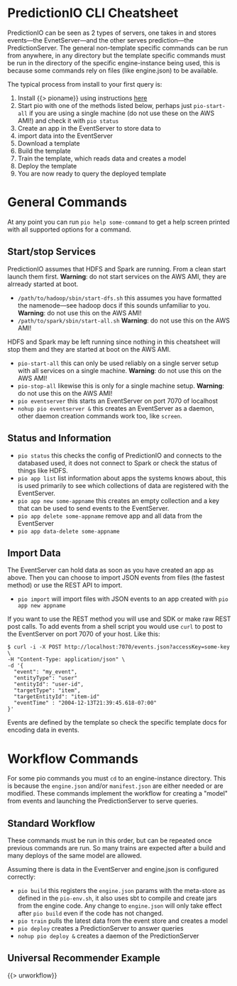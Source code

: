 # PredictionIO CLI Cheatsheet

PredictionIO can be seen as 2 types of servers, one takes in and stores events&mdash;the EvnetServer&mdash;and the other serves prediction&mdash;the PredictionServer. The general non-template specific commands can be run from anywhere, in any directory but the template specific commands must be run in the directory of the specific engine-instance being used, this is because some commands rely on files (like engine.json) to be available.

The typical process from install to your first query is:

 1. Install {{> pioname}} using instructions [here](/docs/install)
 2. Start pio with one of the methods listed below, perhaps just `pio-start-all` if you are using a single machine (do not use these on the AWS AMI!) and check it with `pio status`
 3. Create an app in the EventServer to store data to
 4. import data into the EventServer
 5. Download a template
 6. Build the template
 7. Train the template, which reads data and creates a model
 8. Deploy the template
 9. You are now ready to query the deployed template

# General Commands
At any point you can run `pio help some-command` to get a help screen printed with all supported options for a command.

## Start/stop Services

PredictionIO assumes that HDFS and Spark are running. From a clean start launch them first. **Warning**: do not start services on the AWS AMI, they are alrready started at boot.

 - `/path/to/hadoop/sbin/start-dfs.sh` this assumes you have formatted the namenode&mdash;see hadoop docs if this sounds unfamiliar to you. **Warning**: do not use this on the AWS AMI!
 - `/path/to/spark/sbin/start-all.sh` **Warning**: do not use this on the AWS AMI! 

HDFS and Spark may be left running since nothing in this cheatsheet will stop them and they are started at boot on the AWS AMI.

 - `pio-start-all` this can only be used reliably on a single server setup with all services on a single machine. **Warning**: do not use this on the AWS AMI!
 - `pio-stop-all` likewise this is only for a single machine setup. **Warning**: do not use this on the AWS AMI! 
 - `pio eventserver` this starts an EventServer on port 7070 of localhost
 - `nohup pio eventserver &` this creates an EventServer as a daemon, other daemon creation commands work too, like `screen`.
 
## Status and Information

 - `pio status` this checks the config of PredictionIO and connects to the databased used, it does not connect to Spark or check the status of things like HDFS.
 - `pio app list` list information about apps the systems knows about, this is used primarily to see which collections of data are registered with the EventServer.
 - `pio app new some-appname` this creates an empty collection and a key that can be used to send events to the EventServer.
 - `pio app delete some-appname` remove app and all data from the EventServer
 - `pio app data-delete some-appname`

## Import Data

The EventServer can hold data as soon as you have created an app as above. Then you can choose to import JSON events from files (the fastest method) or use the REST API to import.

 - `pio import` will import files with JSON events to an app created with `pio app new appname`

If you want to use the REST method you will use and SDK or make raw REST post calls. To add events from a shell script you would use `curl` to post to the EventServer on port 7070 of your host. Like this:

    $ curl -i -X POST http://localhost:7070/events.json?accessKey=some-key \
    -H "Content-Type: application/json" \
    -d '{
      "event": "my_event",
      "entityType": "user"
      "entityId": "user-id",
      "targetType": "item",
      "targetEntityId": "item-id"
      "eventTime" : "2004-12-13T21:39:45.618-07:00"
    }'

Events are defined by the template so check the specific template docs for encoding data in events.

# Workflow Commands

For some pio commands you must `cd` to an engine-instance directory. This is because the `engine.json` and/or `manifest.json` are either needed or are modified. These commands implement the workflow for creating a "model" from events and launching the PredictionServer to serve queries.

## Standard Workflow

These commands must be run in this order, but can be repeated once previous commands are run. So many trains are expected after a build and many deploys of the same model are allowed.

Assuming there is data in the EventServer and engine.json is configured correctly:

 - `pio build` this registers the `engine.json` params with the meta-store as defined in the `pio-env.sh`, it also uses sbt to compile and create jars from the engine code. Any change to `engine.json` will only take effect after `pio build` even if the code has not changed.
 - `pio train` pulls the latest data from the event store and creates a model
 - `pio deploy` creates a PredictionServer to answer queries
 - `nohup pio deploy &` creates a daemon of the PredictionServer
  
## <a id='ur-workflow'></a> Universal Recommender Example

{{> urworkflow}}
